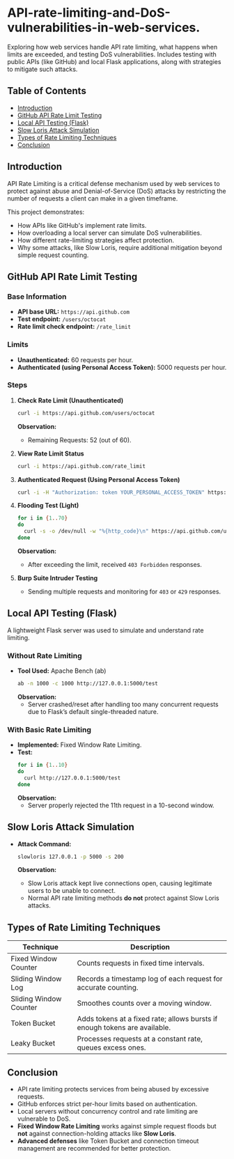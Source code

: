 # API-rate-limiting-and-DoS-vulnerabilities-in-web-services.
Exploring how web services handle API rate limiting, what happens when limits are exceeded, and testing DoS vulnerabilities. Includes testing with public APIs (like GitHub) and local Flask applications, along with strategies to mitigate such attacks.

## Table of Contents

- [Introduction](#introduction)
- [GitHub API Rate Limit Testing](#github-api-rate-limit-testing)
- [Local API Testing (Flask)](#local-api-testing-flask)
- [Slow Loris Attack Simulation](#slow-loris-attack-simulation)
- [Types of Rate Limiting Techniques](#types-of-rate-limiting-techniques)
- [Conclusion](#conclusion)

## Introduction

API Rate Limiting is a critical defense mechanism used by web services to protect against abuse and Denial-of-Service (DoS) attacks by restricting the number of requests a client can make in a given timeframe.

This project demonstrates:
- How APIs like GitHub's implement rate limits.
- How overloading a local server can simulate DoS vulnerabilities.
- How different rate-limiting strategies affect protection.
- Why some attacks, like Slow Loris, require additional mitigation beyond simple request counting.

## GitHub API Rate Limit Testing

### Base Information
- **API base URL:** `https://api.github.com`
- **Test endpoint:** `/users/octocat`
- **Rate limit check endpoint:** `/rate_limit`

### Limits
- **Unauthenticated:** 60 requests per hour.
- **Authenticated (using Personal Access Token):** 5000 requests per hour.

### Steps

1. **Check Rate Limit (Unauthenticated)**
    ```bash
    curl -i https://api.github.com/users/octocat
    ```
    **Observation:**  
    - Remaining Requests: 52 (out of 60).

2. **View Rate Limit Status**
    ```bash
    curl -i https://api.github.com/rate_limit
    ```

3. **Authenticated Request (Using Personal Access Token)**
    ```bash
    curl -i -H "Authorization: token YOUR_PERSONAL_ACCESS_TOKEN" https://api.github.com/user
    ```

4. **Flooding Test (Light)**
    ```bash
    for i in {1..70}
    do
      curl -s -o /dev/null -w "%{http_code}\n" https://api.github.com/users/octocat
    done
    ```

    **Observation:**  
    - After exceeding the limit, received `403 Forbidden` responses.

5. **Burp Suite Intruder Testing**
    - Sending multiple requests and monitoring for `403` or `429` responses.

## Local API Testing (Flask)

A lightweight Flask server was used to simulate and understand rate limiting.

### Without Rate Limiting
- **Tool Used:** Apache Bench (ab)
    ```bash
    ab -n 1000 -c 1000 http://127.0.0.1:5000/test
    ```
    **Observation:**  
    - Server crashed/reset after handling too many concurrent requests due to Flask’s default single-threaded nature.

### With Basic Rate Limiting
- **Implemented:** Fixed Window Rate Limiting.
- **Test:**
    ```bash
    for i in {1..10}
    do
      curl http://127.0.0.1:5000/test
    done
    ```
    **Observation:**  
    - Server properly rejected the 11th request in a 10-second window.

## Slow Loris Attack Simulation

- **Attack Command:**
    ```bash
    slowloris 127.0.0.1 -p 5000 -s 200
    ```

    **Observation:**
    - Slow Loris attack kept live connections open, causing legitimate users to be unable to connect.
    - Normal API rate limiting methods **do not** protect against Slow Loris attacks.

## Types of Rate Limiting Techniques

| Technique               | Description                                                             |
|--------------------------|-------------------------------------------------------------------------|
| Fixed Window Counter     | Counts requests in fixed time intervals.                               |
| Sliding Window Log       | Records a timestamp log of each request for accurate counting.         |
| Sliding Window Counter   | Smoothes counts over a moving window.                                  |
| Token Bucket             | Adds tokens at a fixed rate; allows bursts if enough tokens are available. |
| Leaky Bucket             | Processes requests at a constant rate, queues excess ones.             |

## Conclusion

- API rate limiting protects services from being abused by excessive requests.
- GitHub enforces strict per-hour limits based on authentication.
- Local servers without concurrency control and rate limiting are vulnerable to DoS.
- **Fixed Window Rate Limiting** works against simple request floods but **not** against connection-holding attacks like **Slow Loris**.
- **Advanced defenses** like Token Bucket and connection timeout management are recommended for better protection.
